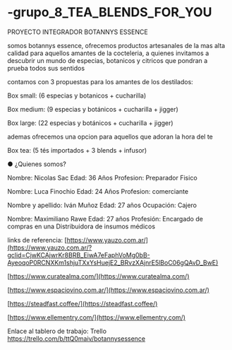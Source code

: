 # -grupo_8_TEA_BLENDS_FOR_YOU
PROYECTO INTEGRADOR
BOTANNYS ESSENCE

somos botannys essence, ofrecemos productos artesanales de la mas alta calidad para aquellos amantes de la cocteleria, a quienes invitamos a descubrir un mundo de especias, botanicos y citricos que pondran a prueba todos sus sentidos

contamos con 3 propuestas para los amantes de los destilados:

Box small:
(6 especias y botanicos + cucharilla)

Box medium: 
(9 especias y botánicos + cucharilla + jigger)

Box large:
(22 especias y botánicos + cucharilla + jigger)

ademas ofrecemos una opcion para aquellos que adoran la hora del te

Box tea: 
(5 tés importados + 3 blends + infusor)

● ¿Quienes somos?

Nombre: Nicolas Sac
Edad: 36 Años
Profesion: Preparador Fisico


Nombre: Luca Finochio
Edad: 24 Años
Profesion: comerciante


Nombre y apellido: Iván Muñoz
Edad: 27 años 
Ocupación: Cajero


Nombre: Maximiliano Rawe
Edad: 27 años
Profesión: Encargado de compras en una Distribuidora de insumos médicos

links de referencia:
[https://www.yauzo.com.ar/](https://www.yauzo.com.ar/?gclid=CjwKCAjwrKr8BRB_EiwA7eFaphVoMg0bB-AyeoqoP0RCNXKm1shjuTXxYsHuejE2_BRvzXAjnrE5lBoC06gQAvD_BwE)

[https://www.curatealma.com/](https://www.curatealma.com/)

[https://www.espaciovino.com.ar/](https://www.espaciovino.com.ar/)

[https://steadfast.coffee/](https://steadfast.coffee/)

[https://www.ellementry.com/](https://www.ellementry.com/)

Enlace al tablero de trabajo: Trello
https://trello.com/b/ttQ0maiv/botannysessence
